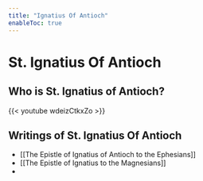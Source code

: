 ```yaml
---
title: "Ignatius Of Antioch"
enableToc: true
---
```

# St. Ignatius Of Antioch

## Who is St. Ignatius of Antioch?
{{< youtube wdeizCtkxZo >}}

## Writings of St. Ignatius Of Antioch
- [[The Epistle of Ignatius of Antioch to the Ephesians]]
- [[The Epistle of Ignatius to the Magnesians]]
- 